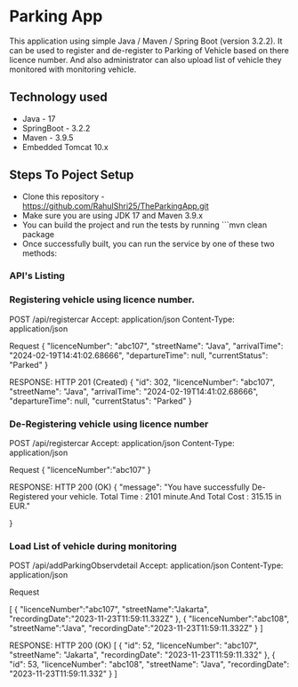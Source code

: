 # Parking App

This application using simple Java / Maven / Spring Boot (version 3.2.2). It can be used to register and de-register to Parking of Vehicle based on there licence number. 
And also administrator can also upload list of vehicle they monitored with monitoring vehicle.

## Technology used
- Java - 17
- SpringBoot - 3.2.2
- Maven - 3.9.5
- Embedded Tomcat 10.x 

## Steps To Poject Setup

* Clone this repository - https://github.com/RahulShri25/TheParkingApp.git
* Make sure you are using JDK 17 and Maven 3.9.x
* You can build the project and run the tests by running ```mvn clean package
* Once successfully built, you can run the service by one of these two methods:

### API's Listing
### Registering vehicle using licence number.

POST /api/registercar
Accept: application/json
Content-Type: application/json

Request
{
    "licenceNumber": "abc107",
    "streetName": "Java",
    "arrivalTime": "2024-02-19T14:41:02.68666",
    "departureTime": null,
    "currentStatus": "Parked"
}

RESPONSE: HTTP 201 (Created)
{
    "id": 302,
    "licenceNumber": "abc107",
    "streetName": "Java",
    "arrivalTime": "2024-02-19T14:41:02.68666",
    "departureTime": null,
    "currentStatus": "Parked"
}


### De-Registering vehicle using licence number

POST /api/registercar
Accept: application/json
Content-Type: application/json

Request
{
	"licenceNumber":"abc107"
}

RESPONSE: HTTP 200 (OK)
{
    "message": "You have successfully De-Registered your vehicle. Total Time : 2101 minute.And Total Cost : 315.15  in EUR."

}


### Load List of vehicle during monitoring

POST /api/addParkingObservdetail
Accept: application/json
Content-Type: application/json

Request

[
        {
            "licenceNumber":"abc107",
            "streetName":"Jakarta",
            "recordingDate":"2023-11-23T11:59:11.332Z"
        },
        {
            "licenceNumber":"abc108",
            "streetName":"Java",
            "recordingDate":"2023-11-23T11:59:11.332Z"
        }
 ]

RESPONSE: HTTP 200 (OK)
[
    {
        "id": 52,
        "licenceNumber": "abc107",
        "streetName": "Jakarta",
        "recordingDate": "2023-11-23T11:59:11.332"
    },
    {
        "id": 53,
        "licenceNumber": "abc108",
        "streetName": "Java",
        "recordingDate": "2023-11-23T11:59:11.332"
    }
]


